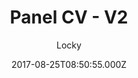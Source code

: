 ---
title: Panel CV - V2
github: https://github.com/jekyller/online-cv
demo: https://jekyller.github.io/online-cv/
author: Locky
ssg:
  - Jekyll
cms:
  - No Cms
date: 2017-08-25T08:50:55.000Z
description: 'Panel CV: style win8 for designer (or engineer)'
stale: true
---